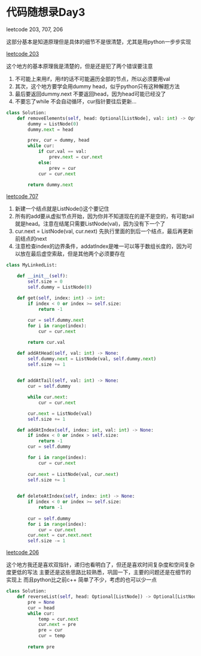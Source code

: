 # 代码随想录Day3

leetcode 203, 707, 206

这部分基本是知道原理但是具体的细节不是很清楚，尤其是用python一步步实现

[leetcode 203](https://leetcode.com/problems/remove-linked-list-elements/)

这个地方的基本原理我是清楚的，但是还是犯了两个错误要注意

1. 不可能上来用if，用if的话不可能遍历全部的节点，所以必须要用val
2. 其次，这个地方要学会用dummy head，似乎python只有这种解题方法
3. 最后要返回dummy.next 不要返回head，因为head可能已经没了
4. 不要忘了while 不会自动循环，cur指针要往后更新...


```Python
class Solution:
    def removeElements(self, head: Optional[ListNode], val: int) -> Optional[ListNode]:
        dummy = ListNode(0)
        dummy.next = head

        prev, cur = dummy, head
        while cur:
            if cur.val == val:
                prev.next = cur.next
            else:
                prev = cur
            cur = cur.next
            
        return dummy.next

```

[leetcode 707](https://leetcode.com/problems/reverse-linked-list/)

1. 新建一个结点就是ListNode()这个要记住
2. 所有的add要从虚拟节点开始，因为你并不知道现在的是不是空的，有可能tail就是head。注意在结尾只需要ListNode(val)，因为没有下一个了
3. cur.next = ListNode(val, cur.next) 先执行里面的到后一个结点，最后再更新前结点的next
4. 注意检查index的边界条件，addatIndex是唯一可以等于数组长度的，因为可以放在最后虚空索敌，但是其他两个必须要存在 

```Python
class MyLinkedList:

    def __init__(self):
        self.size = 0
        self.dummy = ListNode(0)

    def get(self, index: int) -> int:
        if index < 0 or index >= self.size:
            return -1
        
        cur = self.dummy.next
        for i in range(index):
            cur = cur.next

        return cur.val

    def addAtHead(self, val: int) -> None:
        self.dummy.next = ListNode(val, self.dummy.next)
        self.size += 1
        

    def addAtTail(self, val: int) -> None:
        cur = self.dummy

        while cur.next:
            cur = cur.next

        cur.next = ListNode(val)
        self.size += 1    

    def addAtIndex(self, index: int, val: int) -> None:
        if index < 0 or index > self.size:
            return -1
        cur = self.dummy

        for i in range(index):
            cur = cur.next
        
        cur.next = ListNode(val, cur.next)
        self.size += 1
        

    def deleteAtIndex(self, index: int) -> None:
        if index < 0 or index >= self.size:
            return -1
        
        cur = self.dummy
        for i in range(index):
            cur = cur.next
        cur.next = cur.next.next
        self.size -= 1

```

[leetcode 206](https://leetcode.com/problems/remove-element/)

这个地方我还是喜欢双指针，递归也看明白了，但还是喜欢时间复杂度和空间复杂度更低的写法
主要还是这些思路比较熟悉，巩固一下，主要的问题还是在细节的实现上
而且python比之前c++ 简单了不少，考虑的也可以少一点

```Python
class Solution:
    def reverseList(self, head: Optional[ListNode]) -> Optional[ListNode]:
        pre = None
        cur = head
        while cur:
            temp = cur.next
            cur.next = pre
            pre = cur
            cur = temp
        
        return pre
        
```


